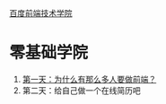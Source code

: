 [百度前端技术学院](http://ife.baidu.com/)
# 零基础学院
1. [第一天：为什么有那么多人要做前端？](./Notes/第一天：为什么有那么多人要做前端？.md)
2. 第二天：给自己做一个在线简历吧

